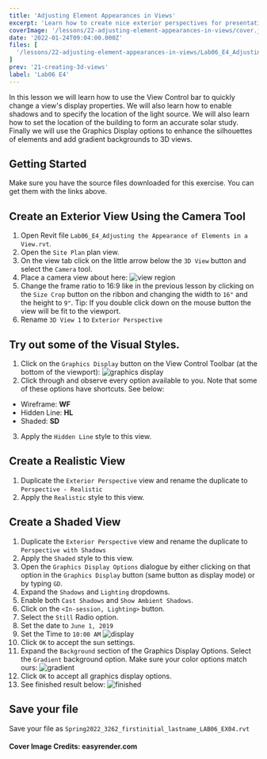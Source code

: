 ```yaml
---
title: 'Adjusting Element Appearances in Views'
excerpt: 'Learn how to create nice exterior perspectives for presentations.'
coverImage: '/lessons/22-adjusting-element-appearances-in-views/cover.jpeg'
date: '2022-01-24T09:04:00.000Z'
files: [
  '/lessons/22-adjusting-element-appearances-in-views/Lab06_E4_Adjusting the Appearance of Elements in a View.rvt'
]
prev: '21-creating-3d-views'
label: 'Lab06 E4'
---
```


In this lesson we will learn how to use the View Control bar to quickly change a view's display properties. We will also learn how to enable shadows and to specify the location of the light source. We will also learn how to set the location of the building to form an accurate solar study. Finally we will use the Graphics Display options to enhance the silhouettes of elements and add gradient backgrounds to 3D views.

## Getting Started

Make sure you have the source files downloaded for this exercise. You can get them with the links above.

## Create an Exterior View Using the Camera Tool

1. Open Revit file ``Lab06_E4_Adjusting the Appearance of Elements in a View.rvt``.
2. Open the ``Site Plan`` plan view.
3. On the view tab click on the little arrow below the ``3D View`` button and select the ``Camera`` tool.
4. Place a camera view about here:
![view region](/lessons/22-adjusting-element-appearances-in-views/view-region.png)
5. Change the frame ratio to 16:9 like in the previous lesson by clicking on the ``Size Crop`` button on the ribbon and changing the width to ``16"`` and the height to ``9"``. Tip: If you double click down on the mouse button the view will be fit to the viewport.
6. Rename ``3D View 1`` to ``Exterior Perspective``

## Try out some of the Visual Styles.

1. Click on the ``Graphics Display`` button on the View Control Toolbar (at the bottom of the viewport):
![graphics display](/lessons/22-adjusting-element-appearances-in-views/graphics-display.png)
2. Click through and observe every option available to you. Note that some of these options have shortcuts. See below:
- Wireframe: **WF**
- Hidden Line: **HL**
- Shaded: **SD**
3. Apply the ``Hidden Line`` style to this view.

## Create a Realistic View

1. Duplicate the ``Exterior Perspective`` view and rename the duplicate to ``Perspective - Realistic``
2. Apply the ``Realistic`` style to this view.

## Create a Shaded View

1. Duplicate the ``Exterior Perspective`` view and rename the duplicate to ``Perspective with Shadows``
2. Apply the ``Shaded`` style to this view.
3. Open the ``Graphics Display Options`` dialogue by either clicking on that option in the ``Graphics Display`` button (same button as display mode) or by typing ``GD``.
4. Expand the ``Shadows`` and ``Lighting`` dropdowns. 
5. Enable both ``Cast Shadows`` and ``Show Ambient Shadows``.
6. Click on the ``<In-session, Lighting>`` button.
7. Select the ``Still`` Radio option.
8. Set the date to ``June 1, 2019``
9. Set the Time to ``10:00 AM``
![display](/lessons/22-adjusting-element-appearances-in-views/display.png)
10. Click ``OK`` to accept the sun settings.
11. Expand the ``Background`` section of the Graphics Display Options. Select the ``Gradient`` background option. Make sure your color options match ours:
![gradient](/lessons/22-adjusting-element-appearances-in-views/gradient.png)
12. Click ``OK`` to accept all graphics display options.
13. See finished result below:
![finished](/lessons/22-adjusting-element-appearances-in-views/finished.png)

## Save your file

Save your file as ``Spring2022_3262_firstinitial_lastname_LAB06_EX04.rvt``

#### Cover Image Credits: easyrender.com